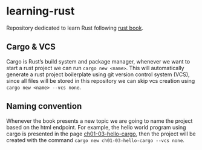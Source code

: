 # learning-rust

Repository dedicated to learn Rust following [rust book](https://doc.rust-lang.org/stable/book/).

## Cargo & VCS

Cargo is Rust’s build system and package manager, whenever we want to start a rust project we can run `cargo new <name>`. This will automatically generate a rust project boilerplate using git version control system (VCS), since all files will be stored in this repository we can skip vcs creation using `cargo new <name> --vcs none`. 

## Naming convention

Whenever the book presents a new topic we are going to name the project based on the html endpoint. For example, the hello world program using cargo is presented in the page [ch01-03-hello-cargo](https://doc.rust-lang.org/stable/book/ch01-03-hello-cargo.html), then the project will be created with the command `cargo new ch01-03-hello-cargo --vcs none`.
